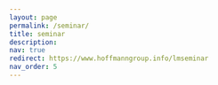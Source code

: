 ```yaml
---
layout: page
permalink: /seminar/
title: seminar
description:
nav: true
redirect: https://www.hoffmanngroup.info/lmseminar
nav_order: 5
---
```

